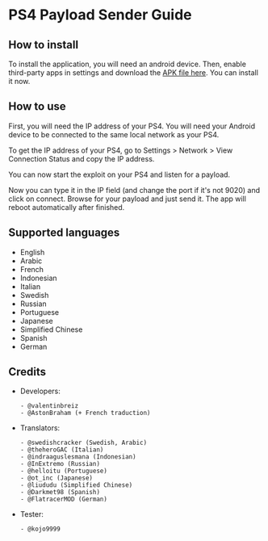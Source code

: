 # PS4 Payload Sender Guide

## How to install

To install the application, you will need an android device. Then, enable third-party apps in settings and download the [APK file here](http://github.com/valentinbreiz/PS4-Payload-Sender-Android/releases/latest). You can install it now.

## How to use

First, you will need the IP address of your PS4. You will need your Android device to be connected to the same local network as your PS4.

To get the IP address of your PS4, go to Settings > Network > View Connection Status and copy the IP address.

You can now start the exploit on your PS4 and listen for a payload.

Now you can type it in the IP field (and change the port if it's not 9020) and click on connect. Browse for your payload and just send it. The app will reboot automatically after finished.

## Supported languages

- English
- Arabic
- French
- Indonesian
- Italian
- Swedish
- Russian
- Portuguese
- Japanese
- Simplified Chinese
- Spanish
- German

## Credits

- Developers:

      - @valentinbreiz
      - @AstonBraham (+ French traduction)
      
- Translators:

      - @swedishcracker (Swedish, Arabic)
      - @theheroGAC (Italian)
      - @indraaguslesmana (Indonesian)
      - @InExtremo (Russian)
      - @helloitu (Portuguese)
      - @ot_inc (Japanese)
      - @liududu (Simplified Chinese)
	  - @Darkmet98 (Spanish)
	  - @FlatracerMOD (German)
      
- Tester:

      - @kojo9999
